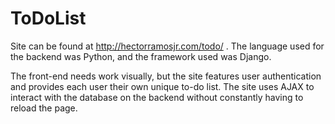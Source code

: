 # ToDoList

Site can be found at http://hectorramosjr.com/todo/ . 
The language used for the backend was Python, and the framework used was Django.

The front-end needs work visually, but the site features user authentication and provides each user their own unique to-do list.
The site uses AJAX to interact with the database on the backend without constantly having to reload the page.

